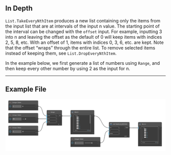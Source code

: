 ## In Depth
`List.TakeEveryNthItem` produces a new list containing only the items from the input list that are at intervals of the input n value. The starting point of the interval can be changed with the `offset` input. For example, inputting 3 into n and leaving the offset as the default of 0 will keep items with indices 2, 5, 8, etc. With an offset of 1, items with indices 0, 3, 6, etc. are kept. Note that the offset “wraps” through the entire list. To remove selected items instead of keeping them, see `List.DropEveryNthItem`. 

In the example below, we first generate a list of numbers using `Range`, and then keep every other number by using 2 as the input for n.
___
## Example File

![List.TakeEveryNthItem](./DSCore.List.TakeEveryNthItem_img.jpg)